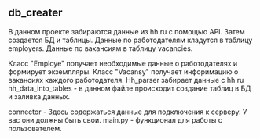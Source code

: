 ## db_creater
В данном проекте забираются данные из hh.ru с  помощью API.
Затем создается БД и таблицы.
Данные по работодателям кладутся в таблицу employers.
Данные по вакансиям в таблицу vacancies.

Класс "Employe" получает необходимые данные о работодателях и формирует экземпляры.
Класс "Vacansy" получает инфоримацию о вакансиях каждого работодателя.
Hh_parser забирает данные с hh.ru
hh_data_into_tables - в данном файле происходит создание таблиц в БД и заливка данных.

connector - Здесь содержаться данные для подключения к серверу.
У вас они должны быть свои.
main.py - функционал для работы с пользователем.